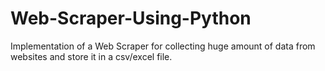 # Web-Scraper-Using-Python
Implementation of a Web Scraper for collecting huge amount of data from websites and store it in a csv/excel file.
